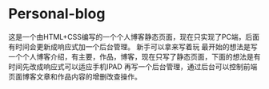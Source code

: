 # Personal-blog
这是一个由HTML+CSS编写的一个个人博客静态页面，现在只实现了PC端，后面有时间会更新成响应式加一个后台管理。
新手可以拿来写着玩
最开始的想法是写一个个人博客介绍，有主要，作品，博客，现在只写了静态页面，下面的想法是有时间先改成响应式可以适应手机IPAD
再写一个后台管理，通过后台可以控制前端页面博客文章和作品内容的增删改查操作。


